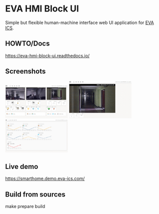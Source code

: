 # EVA HMI Block UI

Simple but flexible human-machine interface web UI application for [EVA
ICS](https://www.eva-ics.com/).

## HOWTO/Docs

https://eva-hmi-block-ui.readthedocs.io/

## Screenshots

<img src="https://github.com/alttch/eva-hmi-block_ui/raw/master/doc/images/dashboard.jpg" width="200" />
<img src="https://github.com/alttch/eva-hmi-block_ui/raw/master/doc/images/simple.jpg" width="200" />
<img src="https://github.com/alttch/eva-hmi-block_ui/raw/master/doc/images/sensors.jpg" width="200" />

## Live demo

https://smarthome.demo.eva-ics.com/

## Build from sources

make prepare build

